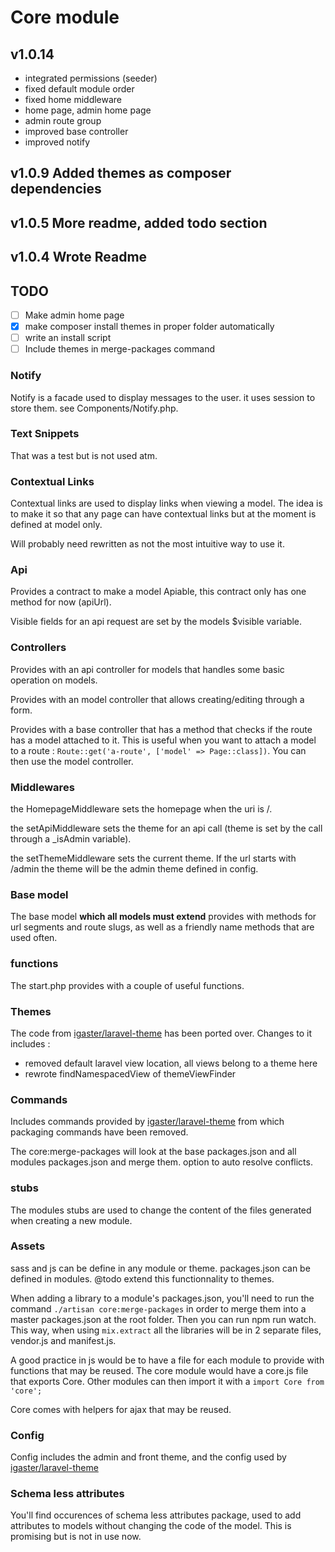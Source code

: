 # Core module

## v1.0.14
- integrated permissions (seeder)
- fixed default module order
- fixed home middleware
- home page, admin home page
- admin route group
- improved base controller
- improved notify

## v1.0.9 Added themes as composer dependencies
## v1.0.5 More readme, added todo section
## v1.0.4 Wrote Readme

## TODO
- [ ] Make admin home page
- [x] make composer install themes in proper folder automatically
- [ ] write an install script
- [ ] Include themes in merge-packages command

### Notify
Notify is a facade used to display messages to the user. it uses session to store them. see Components/Notify.php.

### Text Snippets
That was a test but is not used atm.

### Contextual Links
Contextual links are used to display links when viewing a model. The idea is to make it so that any page can have contextual links but at the moment is defined at model only.

Will probably need rewritten as not the most intuitive way to use it.

### Api
Provides a contract to make a model Apiable, this contract only has one method for now (apiUrl).

Visible fields for an api request are set by the models $visible variable.

### Controllers
Provides with an api controller for models that handles some basic operation on models.

Provides with an model controller that allows creating/editing through a form.

Provides with a base controller that has a method that checks if the route has a model attached to it. This is useful when you want to attach a model to a route : `Route::get('a-route', ['model' => Page::class])`. You can then use the model controller.

### Middlewares
the HomepageMiddleware sets the homepage when the uri is /.

the setApiMiddleware sets the theme for an api call (theme is set by the call through a \_isAdmin variable).

the setThemeMiddleware sets the current theme. If the url starts with /admin the theme will be the admin theme defined in config.

### Base model
The base model **which all models must extend** provides with methods for url segments and route slugs, as well as a friendly name methods that are used often.

### functions
The start.php provides with a couple of useful functions.

### Themes
The code from [igaster/laravel-theme](https://github.com/igaster/laravel-theme) has been ported over.
Changes to it includes :
- removed default laravel view location, all views belong to a theme here
- rewrote findNamespacedView of themeViewFinder

### Commands
Includes commands provided by [igaster/laravel-theme](https://github.com/igaster/laravel-theme) from which packaging commands have been removed.

The core:merge-packages will look at the base packages.json and all modules packages.json and merge them. option to auto resolve conflicts.

### stubs
The modules stubs are used to change the content of the files generated when creating a new module.

### Assets
sass and js can be define in any module or theme. packages.json can be defined in modules.
@todo extend this functionnality to themes.

When adding a library to a module's packages.json, you'll need to run the command `./artisan core:merge-packages` in order to merge them into a master packages.json at the root folder. Then you can run npm run watch. This way, when using `mix.extract` all the libraries will be in 2 separate files, vendor.js and manifest.js.

A good practice in js would be to have a file for each module to provide with functions that may be reused. The core module would have a core.js file that exports Core. Other modules can then import it with a `import Core from 'core';`

Core comes with helpers for ajax that may be reused.

### Config
Config includes the admin and front theme, and the config used by [igaster/laravel-theme](https://github.com/igaster/laravel-theme)

### Schema less attributes
You'll find occurences of schema less attributes package, used to add attributes to models without changing the code of the model. This is promising but is not in use now.